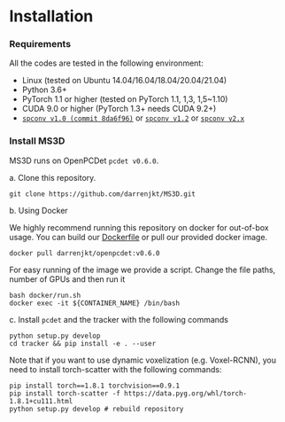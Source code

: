 # Installation

### Requirements
All the codes are tested in the following environment:
* Linux (tested on Ubuntu 14.04/16.04/18.04/20.04/21.04)
* Python 3.6+
* PyTorch 1.1 or higher (tested on PyTorch 1.1, 1,3, 1,5~1.10)
* CUDA 9.0 or higher (PyTorch 1.3+ needs CUDA 9.2+)
* [`spconv v1.0 (commit 8da6f96)`](https://github.com/traveller59/spconv/tree/8da6f967fb9a054d8870c3515b1b44eca2103634) or [`spconv v1.2`](https://github.com/traveller59/spconv) or [`spconv v2.x`](https://github.com/traveller59/spconv)


### Install MS3D
MS3D runs on OpenPCDet `pcdet v0.6.0`. 

a. Clone this repository.
```shell
git clone https://github.com/darrenjkt/MS3D.git
```
b. Using Docker

We highly recommend running this repository on docker for out-of-box usage. You can build our [Dockerfile](../docker/Dockerfile) or pull our provided docker image.
```
docker pull darrenjkt/openpcdet:v0.6.0
```
For easy running of the image we provide a script. Change the file paths, number of GPUs and then run it 

```
bash docker/run.sh
docker exec -it ${CONTAINER_NAME} /bin/bash
```

c. Install `pcdet` and the tracker with the following commands
```shell
python setup.py develop
cd tracker && pip install -e . --user
```
Note that if you want to use dynamic voxelization (e.g. Voxel-RCNN), you need to install torch-scatter with the following commands:
```shell
pip install torch==1.8.1 torchvision==0.9.1
pip install torch-scatter -f https://data.pyg.org/whl/torch-1.8.1+cu111.html
python setup.py develop # rebuild repository
```
